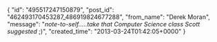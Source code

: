  {
   "id": "495517247150879",
   "post_id": "462493170453287_486919824677288",
   "from_name": "Derek Moran",
   "message": "*note-to-self.....take that Computer Science class Scott suggested* ;)",
   "created_time": "2013-03-24T01:42:05+0000"
 }
